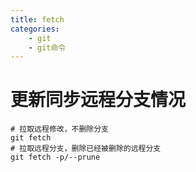 ```yaml
---
title: fetch
categories:
	- git
	- git命令
---
```

# 更新同步远程分支情况

```
# 拉取远程修改，不删除分支
git fetch
# 拉取远程分支，删除已经被删除的远程分支
git fetch -p/--prune
```
